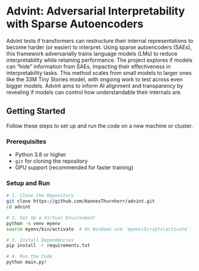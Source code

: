 # Advint: Adversarial Interpretability with Sparse Autoencoders

Advint tests if transformers can restructure their internal representations to become harder (or easier) to interpret. Using sparse autoencoders (SAEs), this framework adversarially trains language models (LMs) to reduce interpretability while retaining performance. The project explores if models can “hide” information from SAEs, impacting their effectiveness in interpretability tasks. This method scales from small models to larger ones like the 33M Tiny Stories model, with ongoing work to test across even bigger models. Advint aims to inform AI alignment and transparency by revealing if models can control how understandable their internals are.


## Getting Started

Follow these steps to set up and run the code on a new machine or cluster.

### Prerequisites

- Python 3.8 or higher
- `git` for cloning the repository
- GPU support (recommended for faster training)

### Setup and Run

```bash
# 1. Clone the Repository
git clone https://github.com/HannesThurnherr/advint.git
cd advint

# 2. Set Up a Virtual Environment
python -m venv myenv
source myenv/bin/activate  # On Windows use `myenv\Scripts\activate`

# 3. Install Dependencies
pip install -r requirements.txt

# 4. Run the Code
python main.py!
```

